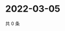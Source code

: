 # 2022-03-05

共 0 条

<!-- BEGIN WEIBO -->
<!-- 最后更新时间 Sat Mar 05 2022 04:16:18 GMT+0800 (China Standard Time) -->

<!-- END WEIBO -->
